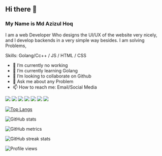 ## Hi there 👋 
### My Name is Md Azizul Hoq
I am a web Developer Who designs the UI/UX of the website very nicely, 
and I develop backends in a very simple way
besides. I am solving Problems,

Skills: Golang/Cc++ / JS / HTML / CSS

- 🔭 I’m currently no working 
- 🌱 I’m currently learning Golang 
- 👯 I’m looking to collaborate on Github 
- 💬 Ask me about any Problem  
- 📫 How to reach me: Email/Social Media 


[<i class="fa fa-github" style="font-size:48px;color:red"></i>](https://github.com/azizulhoq953)  [<img src="https://img.icons8.com/color/48/000000/linkedin-circled--v1.png"/>](https://www.linkedin.com/in/https://www.linkedin.com/in/md-azizul-hoq-480b561ba//)  [<img src="https://img.icons8.com/color/48/000000/facebook-circled--v5.png"/>](https://www.facebook.com/https://www.facebook.com/hmazizur.rahman/)  [<img src="https://img.icons8.com/color/48/000000/instagram-new--v2.png"/>](https://www.instagram.com/https://www.instagram.com/azizurrahman737//)  [<img src="https://img.icons8.com/color/48/000000/stackoverflow.png"/>](https://stackoverflow.com/users/user:16803911)  [<img src="https://img.icons8.com/color/48/000000/youtube-play.png"/>](https://www.youtube.com/channel/https://www.youtube.com/channel/UC9XpW6Ea8pM4gInOvF_cZcA)  [<img src="https://img.icons8.com/color/48/000000/domain.png"/>](https://modest-lumiere-5dc1a4.netlify.app)  [<img src="https://img.icons8.com/color/48/000000/gmail-new.png"/>](azizulhoq4305@gmail.com)  



[![Top Langs](https://github-readme-stats.vercel.app/api/top-langs/?username=azizulhoq953)](https://github.com/anuraghazra/github-readme-stats)


![GitHub stats](https://github-readme-stats.vercel.app/api?username=azizulhoq953&show_icons=true&count_private=true)  



![GitHub metrics](https://metrics.lecoq.io/azizulhoq953)  

![GitHub streak stats](https://github-readme-streak-stats.herokuapp.com/?user=azizulhoq953)  

![Profile views](https://gpvc.arturio.dev/azizulhoq953)  
